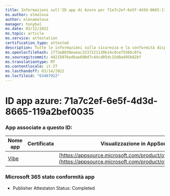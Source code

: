 ```yaml
---
title: Informazioni sull'ID app di Azure per 71a7c2ef-6e5f-4d3d-8665-119a2bef0035
ms.author: elmalova
author: elenamalova
manager: tonybal
ms.date: 03/12/2022
ms.topic: article
ms.service: attestation
certification_type: attested
description: Tutte le informazioni sulla sicurezza e la conformità disponibili per 71a7c2ef-6e5f-4d3d-8665-119a2bef0035.
ms.openlocfilehash: 1772e8838eaeac3237221130b14cdce7556bc8fa
ms.sourcegitcommit: 4d215076edbae690d7c44cd05dc15d0a495b82bf
ms.translationtype: MT
ms.contentlocale: it-IT
ms.lasthandoff: 03/14/2022
ms.locfileid: "63467922"
---
```

# <a name="azure-app-id-71a7c2ef-6e5f-4d3d-8665-119a2bef0035"></a>ID app azure: 71a7c2ef-6e5f-4d3d-8665-119a2bef0035


### <a name="apps-associated-with-this-id"></a>App associate a questo ID:
| **Nome app** | **Certificata** | **Visualizzazione in AppSource** |
|--------------|---------------|-----------------------|
| [Vibe](../forward/WA200001721) |  | [https://appsource.microsoft.com/product/office/WA200001721](https://appsource.microsoft.com/product/office/WA200001721) |

### <a name="microsoft-365-app-compliance-status"></a>Microsoft 365 stato conformità app
- Publisher Attestaton Status: Completed
